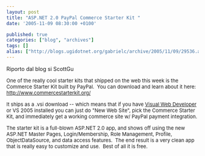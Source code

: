 ```yaml
---
layout: post
title: "ASP.NET 2.0 PayPal Commerce Starter Kit "
date: '2005-11-09 08:30:00 +0100'

published: true
categories: ["blog", "archives"]
tags: []
alias: ["http://blogs.ugidotnet.org/gabrielc/archive/2005/11/09/29536.aspx"]
---
```


<!-- more -->

<P>Riporto dal blog si ScottGu</P>
<P><FONT size=2>One of the really cool starter kits that shipped on the web this week is the Commerce Starter Kit built by PayPal.&nbsp; You can download and learn about it here: </FONT><A href="http://www.commercestarterkit.org/"><FONT size=2>http://www.commercestarterkit.org/</FONT></A></P>
<P><FONT size=2>It ships as a .vsi download -- which means that if you have <A href="http://www.asp.net/default.aspx?tabindex=7&amp;tabid=46">Visual Web Developer</A> or VS 2005 installed you can just do "New Web Site", pick the Commerce Starter Kit, and immediately get a working commerce site w/ PayPal payment integration.</FONT></P>
<P><FONT size=2>The starter kit is a full-blown ASP.NET 2.0 app, and shows off using the new ASP.NET Master Pages, Login/Membership, Role Management, Profile, ObjectDataSource, and data access features.&nbsp; The end result is a&nbsp;very clean app that is really easy to customize and use.&nbsp; Best of all it is free.</FONT></P>
